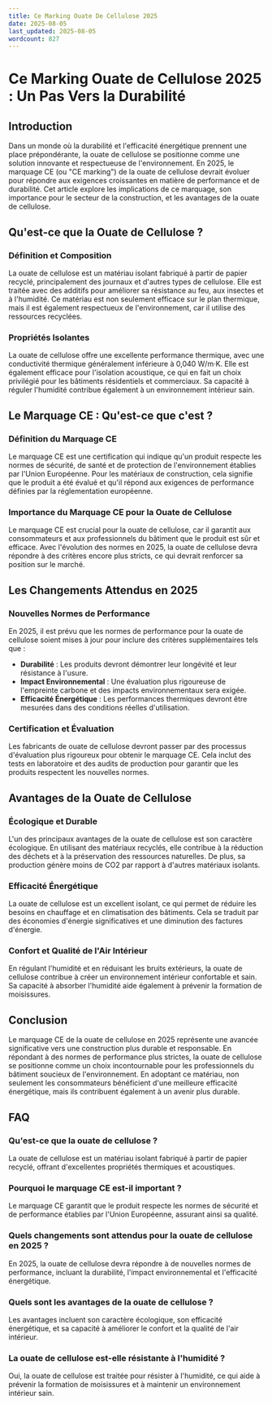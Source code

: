 ```yaml
---
title: Ce Marking Ouate De Cellulose 2025
date: 2025-08-05
last_updated: 2025-08-05
wordcount: 827
---
```


# Ce Marking Ouate de Cellulose 2025 : Un Pas Vers la Durabilité

## Introduction

Dans un monde où la durabilité et l'efficacité énergétique prennent une place prépondérante, la ouate de cellulose se positionne comme une solution innovante et respectueuse de l'environnement. En 2025, le marquage CE (ou "CE marking") de la ouate de cellulose devrait évoluer pour répondre aux exigences croissantes en matière de performance et de durabilité. Cet article explore les implications de ce marquage, son importance pour le secteur de la construction, et les avantages de la ouate de cellulose.

## Qu'est-ce que la Ouate de Cellulose ?

### Définition et Composition

La ouate de cellulose est un matériau isolant fabriqué à partir de papier recyclé, principalement des journaux et d'autres types de cellulose. Elle est traitée avec des additifs pour améliorer sa résistance au feu, aux insectes et à l'humidité. Ce matériau est non seulement efficace sur le plan thermique, mais il est également respectueux de l'environnement, car il utilise des ressources recyclées.

### Propriétés Isolantes

La ouate de cellulose offre une excellente performance thermique, avec une conductivité thermique généralement inférieure à 0,040 W/m·K. Elle est également efficace pour l'isolation acoustique, ce qui en fait un choix privilégié pour les bâtiments résidentiels et commerciaux. Sa capacité à réguler l'humidité contribue également à un environnement intérieur sain.

## Le Marquage CE : Qu'est-ce que c'est ?

### Définition du Marquage CE

Le marquage CE est une certification qui indique qu'un produit respecte les normes de sécurité, de santé et de protection de l'environnement établies par l'Union Européenne. Pour les matériaux de construction, cela signifie que le produit a été évalué et qu'il répond aux exigences de performance définies par la réglementation européenne.

### Importance du Marquage CE pour la Ouate de Cellulose

Le marquage CE est crucial pour la ouate de cellulose, car il garantit aux consommateurs et aux professionnels du bâtiment que le produit est sûr et efficace. Avec l'évolution des normes en 2025, la ouate de cellulose devra répondre à des critères encore plus stricts, ce qui devrait renforcer sa position sur le marché.

## Les Changements Attendus en 2025

### Nouvelles Normes de Performance

En 2025, il est prévu que les normes de performance pour la ouate de cellulose soient mises à jour pour inclure des critères supplémentaires tels que :

- **Durabilité** : Les produits devront démontrer leur longévité et leur résistance à l'usure.
- **Impact Environnemental** : Une évaluation plus rigoureuse de l'empreinte carbone et des impacts environnementaux sera exigée.
- **Efficacité Énergétique** : Les performances thermiques devront être mesurées dans des conditions réelles d'utilisation.

### Certification et Évaluation

Les fabricants de ouate de cellulose devront passer par des processus d'évaluation plus rigoureux pour obtenir le marquage CE. Cela inclut des tests en laboratoire et des audits de production pour garantir que les produits respectent les nouvelles normes.

## Avantages de la Ouate de Cellulose

### Écologique et Durable

L'un des principaux avantages de la ouate de cellulose est son caractère écologique. En utilisant des matériaux recyclés, elle contribue à la réduction des déchets et à la préservation des ressources naturelles. De plus, sa production génère moins de CO2 par rapport à d'autres matériaux isolants.

### Efficacité Énergétique

La ouate de cellulose est un excellent isolant, ce qui permet de réduire les besoins en chauffage et en climatisation des bâtiments. Cela se traduit par des économies d'énergie significatives et une diminution des factures d'énergie.

### Confort et Qualité de l'Air Intérieur

En régulant l'humidité et en réduisant les bruits extérieurs, la ouate de cellulose contribue à créer un environnement intérieur confortable et sain. Sa capacité à absorber l'humidité aide également à prévenir la formation de moisissures.

## Conclusion

Le marquage CE de la ouate de cellulose en 2025 représente une avancée significative vers une construction plus durable et responsable. En répondant à des normes de performance plus strictes, la ouate de cellulose se positionne comme un choix incontournable pour les professionnels du bâtiment soucieux de l'environnement. En adoptant ce matériau, non seulement les consommateurs bénéficient d'une meilleure efficacité énergétique, mais ils contribuent également à un avenir plus durable.

## FAQ

### Qu'est-ce que la ouate de cellulose ?

La ouate de cellulose est un matériau isolant fabriqué à partir de papier recyclé, offrant d'excellentes propriétés thermiques et acoustiques.

### Pourquoi le marquage CE est-il important ?

Le marquage CE garantit que le produit respecte les normes de sécurité et de performance établies par l'Union Européenne, assurant ainsi sa qualité.

### Quels changements sont attendus pour la ouate de cellulose en 2025 ?

En 2025, la ouate de cellulose devra répondre à de nouvelles normes de performance, incluant la durabilité, l'impact environnemental et l'efficacité énergétique.

### Quels sont les avantages de la ouate de cellulose ?

Les avantages incluent son caractère écologique, son efficacité énergétique, et sa capacité à améliorer le confort et la qualité de l'air intérieur.

### La ouate de cellulose est-elle résistante à l'humidité ?

Oui, la ouate de cellulose est traitée pour résister à l'humidité, ce qui aide à prévenir la formation de moisissures et à maintenir un environnement intérieur sain.